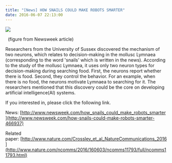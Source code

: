 ```yaml
---
title: "[News] HOW SNAILS COULD MAKE ROBOTS SMARTER"
date: 2016-06-07 22:13:00
---
```


![](https://d.newsweek.com/en/full/466936/snail.webp?w=961&f=23021c501b0cac61b9604159042cba08#50)

  (figure from Newsweek article)

Researchers from the University of Sussex discovered the mechanism of two neurons, which relates to decision-making in the mollusc Lymnaea (corresponding to the word 'snails' which is written in the news). According to the study of the mollusc Lymnaea, it uses only two neuron types for decision-making during searching food. First, the neurons report whether there is food. Second, they control the behavior. For an example, when there is no food, the neurons motivate Lymnaea to searching for it. The researchers mentioned that this discovery could be the core on developing artificial intelligence(AI) systems.

If you interested in, please click the following link.

News: [http://www.newsweek.com/how_snails_could_make_robots_smarter](http://www.newsweek.com/how-snails-could-make-robots-smarter-466937)

Related paper: [http://www.nature.com/Crossley_et_al_NatureCommunications_2016](http://www.nature.com/ncomms/2016/160603/ncomms11793/full/ncomms11793.html)

